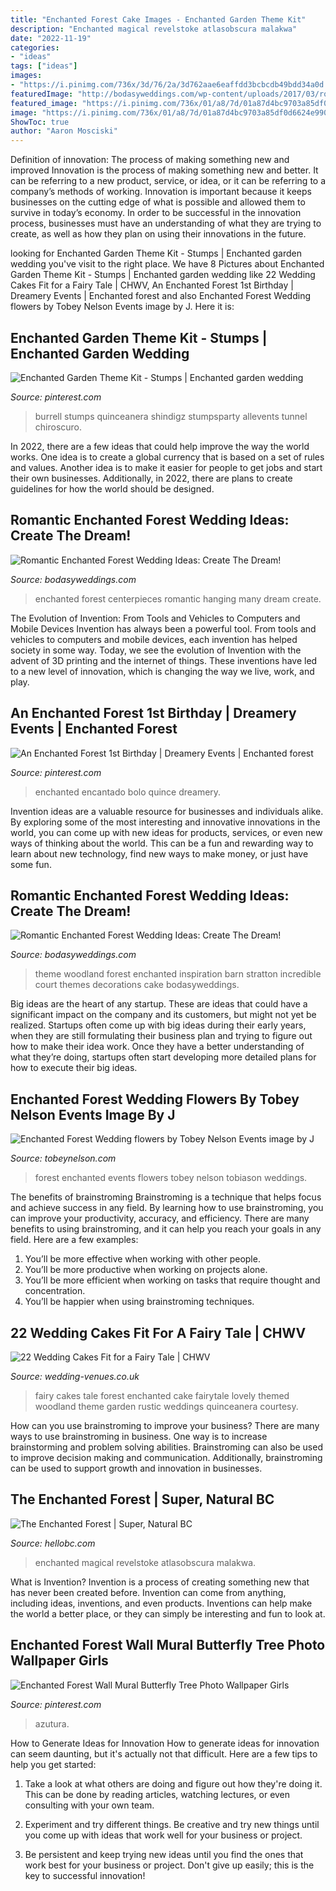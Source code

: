 ```yaml
---
title: "Enchanted Forest Cake Images - Enchanted Garden Theme Kit"
description: "Enchanted magical revelstoke atlasobscura malakwa"
date: "2022-11-19"
categories:
- "ideas"
tags: ["ideas"]
images:
- "https://i.pinimg.com/736x/3d/76/2a/3d762aae6eaffdd3bcbcdb49bdd34a0d.jpg"
featuredImage: "http://bodasyweddings.com/wp-content/uploads/2017/03/romantic-enchanted-forest-wedding-ideas.jpg"
featured_image: "https://i.pinimg.com/736x/01/a8/7d/01a87d4bc9703a85df0d6624e9901f38--event-decor-st-birthdays.jpg"
image: "https://i.pinimg.com/736x/01/a8/7d/01a87d4bc9703a85df0d6624e9901f38--event-decor-st-birthdays.jpg"
ShowToc: true
author: "Aaron Mosciski"
---
```



Definition of innovation: The process of making something new and improved
Innovation is the process of making something new and better. It can be referring to a new product, service, or idea, or it can be referring to a company’s methods of working. Innovation is important because it keeps businesses on the cutting edge of what is possible and allowed them to survive in today’s economy. In order to be successful in the innovation process, businesses must have an understanding of what they are trying to create, as well as how they plan on using their innovations in the future.

	

		
looking for Enchanted Garden Theme Kit - Stumps | Enchanted garden wedding you've visit to the right place. We have 8 Pictures about Enchanted Garden Theme Kit - Stumps | Enchanted garden wedding like 22 Wedding Cakes Fit for a Fairy Tale | CHWV, An Enchanted Forest 1st Birthday | Dreamery Events | Enchanted forest and also Enchanted Forest Wedding flowers by Tobey Nelson Events image by J. Here it is:
		
    
## Enchanted Garden Theme Kit - Stumps | Enchanted Garden Wedding

<img loading=lazy src="https://i.pinimg.com/736x/15/2d/f2/152df22bb33b2adaa01271e5edba56ae.jpg" onerror="this.onerror=null;this.src='https://tse1.mm.bing.net/th?id=OIP.mCiew0Rg8X7eijcqahCF-QHaHa&amp;pid=15.1';" alt="Enchanted Garden Theme Kit - Stumps | Enchanted garden wedding">

_Source: pinterest.com_

>burrell stumps quinceanera shindigz stumpsparty allevents tunnel chiroscuro. 

	

In 2022, there are a few ideas that could help improve the way the world works. One idea is to create a global currency that is based on a set of rules and values. Another idea is to make it easier for people to get jobs and start their own businesses. Additionally, in 2022, there are plans to create guidelines for how the world should be designed.

    
## Romantic Enchanted Forest Wedding Ideas: Create The Dream!

<img loading=lazy src="http://bodasyweddings.com/wp-content/uploads/2017/03/romantic-enchanted-forest-wedding-ideas.jpg" onerror="this.onerror=null;this.src='https://tse1.mm.bing.net/th?id=OIP.lZz8I41S54JTLWrorEqKigHaMT&amp;pid=15.1';" alt="Romantic Enchanted Forest Wedding Ideas: Create The Dream!">

_Source: bodasyweddings.com_

>enchanted forest centerpieces romantic hanging many dream create. 

	

The Evolution of Invention: From Tools and Vehicles to Computers and Mobile Devices
Invention has always been a powerful tool. From tools and vehicles to computers and mobile devices, each invention has helped society in some way. Today, we see the evolution of Invention with the advent of 3D printing and the internet of things. These inventions have led to a new level of innovation, which is changing the way we live, work, and play.

    
## An Enchanted Forest 1st Birthday | Dreamery Events | Enchanted Forest

<img loading=lazy src="https://i.pinimg.com/736x/01/a8/7d/01a87d4bc9703a85df0d6624e9901f38--event-decor-st-birthdays.jpg" onerror="this.onerror=null;this.src='https://tse1.mm.bing.net/th?id=OIP.2aHaMuA5B3sYGIFeg7l1_gHaLF&amp;pid=15.1';" alt="An Enchanted Forest 1st Birthday | Dreamery Events | Enchanted forest">

_Source: pinterest.com_

>enchanted encantado bolo quince dreamery. 

	

Invention ideas are a valuable resource for businesses and individuals alike. By exploring some of the most interesting and innovative innovations in the world, you can come up with new ideas for products, services, or even new ways of thinking about the world. This can be a fun and rewarding way to learn about new technology, find new ways to make money, or just have some fun.

    
## Romantic Enchanted Forest Wedding Ideas: Create The Dream!

<img loading=lazy src="https://bodasyweddings.com/wp-content/uploads/2017/03/woodland-wedding-theme-inspiration.jpg" onerror="this.onerror=null;this.src='https://tse4.mm.bing.net/th?id=OIP.eWiPIIvvtKjWYz3t96OhdgHaRF&amp;pid=15.1';" alt="Romantic Enchanted Forest Wedding Ideas: Create The Dream!">

_Source: bodasyweddings.com_

>theme woodland forest enchanted inspiration barn stratton incredible court themes decorations cake bodasyweddings. 

	

Big ideas are the heart of any startup. These are ideas that could have a significant impact on the company and its customers, but might not yet be realized. Startups often come up with big ideas during their early years, when they are still formulating their business plan and trying to figure out how to make their idea work. Once they have a better understanding of what they’re doing, startups often start developing more detailed plans for how to execute their big ideas.

    
## Enchanted Forest Wedding Flowers By Tobey Nelson Events Image By J

<img loading=lazy src="https://www.tobeynelson.com/wp-content/uploads/2019/02/Enchanted-Forest-Wedding-flowers-by-Tobey-Nelson-Events-image-by-J-Tobiason-Photography-12-683x1024.jpg" onerror="this.onerror=null;this.src='https://tse3.mm.bing.net/th?id=OIP.gaZ9QJa86sr9P16voyO_AAHaLG&amp;pid=15.1';" alt="Enchanted Forest Wedding flowers by Tobey Nelson Events image by J">

_Source: tobeynelson.com_

>forest enchanted events flowers tobey nelson tobiason weddings. 

	

The benefits of brainstroming
Brainstroming is a technique that helps focus and achieve success in any field. By learning how to use brainstroming, you can improve your productivity, accuracy, and efficiency. There are many benefits to using brainstroming, and it can help you reach your goals in any field. Here are a few examples:
1. You’ll be more effective when working with other people.
2. You’ll be more productive when working on projects alone.
3. You’ll be more efficient when working on tasks that require thought and concentration.
4. You’ll be happier when using brainstroming techniques.

    
## 22 Wedding Cakes Fit For A Fairy Tale | CHWV

<img loading=lazy src="https://www.wedding-venues.co.uk/sites/default/files/Fairy-tale-wedding-cakes-thelovelyfind.jpg" onerror="this.onerror=null;this.src='https://tse2.mm.bing.net/th?id=OIP.yqkOGL5VhFAn6_ARy09i0AHaLI&amp;pid=15.1';" alt="22 Wedding Cakes Fit for a Fairy Tale | CHWV">

_Source: wedding-venues.co.uk_

>fairy cakes tale forest enchanted cake fairytale lovely themed woodland theme garden rustic weddings quinceanera courtesy. 

	

How can you use brainstroming to improve your business?
There are many ways to use brainstroming in business. One way is to increase brainstorming and problem solving abilities. Brainstroming can also be used to improve decision making and communication. Additionally, brainstroming can be used to support growth and innovation in businesses.

    
## The Enchanted Forest | Super, Natural BC

<img loading=lazy src="https://www.hellobc.com/content/uploads/2018/11/02-8f-b7-ef-filename-welcome-to-the-1024x680.jpg" onerror="this.onerror=null;this.src='https://tse2.mm.bing.net/th?id=OIP.KXivZDQKZ_eJBl2gea1ucgHaE6&amp;pid=15.1';" alt="The Enchanted Forest | Super, Natural BC">

_Source: hellobc.com_

>enchanted magical revelstoke atlasobscura malakwa. 

	

What is Invention?
Invention is a process of creating something new that has never been created before. Invention can come from anything, including ideas, inventions, and even products. Inventions can help make the world a better place, or they can simply be interesting and fun to look at.

    
## Enchanted Forest Wall Mural Butterfly Tree Photo Wallpaper Girls

<img loading=lazy src="https://i.pinimg.com/736x/3d/76/2a/3d762aae6eaffdd3bcbcdb49bdd34a0d.jpg" onerror="this.onerror=null;this.src='https://tse3.mm.bing.net/th?id=OIP.d04fYjluUpy4pO8uV6z2lwHaHa&amp;pid=15.1';" alt="Enchanted Forest Wall Mural Butterfly Tree Photo Wallpaper Girls">

_Source: pinterest.com_

>azutura. 

	

How to Generate Ideas for Innovation
How to generate ideas for innovation can seem daunting, but it's actually not that difficult. Here are a few tips to help you get started:
1. Take a look at what others are doing and figure out how they're doing it. This can be done by reading articles, watching lectures, or even consulting with your own team.

2. Experiment and try different things. Be creative and try new things until you come up with ideas that work well for your business or project.

3. Be persistent and keep trying new ideas until you find the ones that work best for your business or project. Don't give up easily; this is the key to successful innovation!

